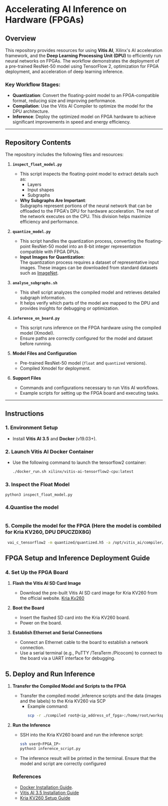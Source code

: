 # Accelerating AI Inference on Hardware (FPGAs)

## Overview

This repository provides resources for using **Vitis AI**, Xilinx's AI acceleration framework, and the **Deep Learning Processing Unit (DPU)** to efficiently run neural networks on FPGAs. The workflow demonstrates the deployment of a pre-trained ResNet-50 model using TensorFlow 2, optimization for FPGA deployment, and acceleration of deep learning inference.

### Key Workflow Stages:
- **Quantization**: Convert the floating-point model to an FPGA-compatible format, reducing size and improving performance.
- **Compilation**: Use the Vitis AI Compiler to optimize the model for the DPU architecture.
- **Inference**: Deploy the optimized model on FPGA hardware to achieve significant improvements in speed and energy efficiency.

---

## Repository Contents

The repository includes the following files and resources:

1. **`inspect_float_model.py`**
   - This script inspects the floating-point model to extract details such as:
     - Layers
     - Input shapes
     - Subgraphs
   - **Why Subgraphs Are Important**:  
     Subgraphs represent portions of the neural network that can be offloaded to the FPGA's DPU for hardware acceleration. The rest of the network executes on the CPU. This division helps maximize efficiency and performance.  
     

2. **`quantize_model.py`**
   - This script handles the quantization process, converting the floating-point ResNet-50 model into an 8-bit integer representation compatible with FPGA DPUs.  
   - **Input Images for Quantization**:  
     The quantization process requires a dataset of representative input images. These images can be downloaded from standard datasets such as [ImageNet](http://www.image-net.org/).

3. **`analyse_subgraphs.sh`**
   - This shell script analyzes the compiled model and retrieves detailed subgraph information.  
   - It helps verify which parts of the model are mapped to the DPU and provides insights for debugging or optimization.

4. **`inference_on_board.py`**
   - This script runs inference on the FPGA hardware using the compiled model (Xmodel).  
   - Ensure paths are correctly configured for the model and dataset before running.

5. **Model Files and Configuration**
   - Pre-trained ResNet-50 model (`float` and `quantized` versions).
   - Compiled Xmodel for deployment.

6. **Support Files**
   - Commands and configurations necessary to run Vitis AI workflows.
   - Example scripts for setting up the FPGA board and executing tasks.

---

## Instructions

### 1. Environment Setup
- Install **Vitis AI 3.5** and **Docker** (v19.03+).  



### 2. Launch Vitis AI Docker Container
- Use the following command to launch the tensorflow2 container:
  ```bash
  ./docker_run.sh xilinx/vitis-ai-tensorflow2-cpu:latest


### 3. Inspect the Float Model
```
python3 inspect_float_model.py
```

### 4.Quantise the model 
```python3 quantize_model.py
```

### 5. Compile the model for the FPGA (Here the model is combiled for Kria KV260, DPU DPUCZDX8G)
```bash 
 vai_c_tensorflow2 -m quantized/quantized.h5 -a /opt/vitis_ai/compiler/arch/DPUCZDX8G/KV260/arch.json -o ./compiled -n resnet50
```

## FPGA Setup and Inference Deployment Guide

### 4. Set Up the FPGA Board

1. **Flash the Vitis AI SD Card Image**
   - Download the pre-built Vitis AI SD card image for Kria KV260 from the official website. [Kria Kv260](https://www.xilinx.com/member/forms/download/design-license-xef.html?filename=xilinx-kv260-dpu-v2022.2-v3.0.0.img.gz)

2. **Boot the Board**
   - Insert the flashed SD card into the Kria KV260 board.
   - Power on the board. 

3. **Establish Ethernet and Serial Connections**
   - Connect an Ethernet cable to the board to establish a network connection.
   - Use a serial terminal (e.g., PuTTY /TeraTerm /Picocom) to connect to the board via a UART interface for debugging.

## 5. Deploy and Run Inference
1. **Transfer the Compiled Model and Scripts to the FPGA**
   - Transfer the compiled model ,inference scripts and the data (images and the labels) to the Kria KV260 via SCP
     - Example command:
       ```bash
       scp -r ./compiled root@<ip_address_of_fpga>:/home/root/workspace/

       ```

2. **Run the Inference**
   - SSH into the Kria KV260 board and run the inference script:
     ```bash
     ssh user@<FPGA_IP>
     python3 inference_script.py
     ```

   - The inference result will be printed in the terminal. Ensure that the model and script are correctly configured


   ### References
   - [Docker Installation Guide](https://docs.docker.com/engine/install/ubuntu/).
   - [Vitis AI 3.5 Installation Guide](https://xilinx.github.io/Vitis-AI/3.5/html/docs/install/install.html)
   - [Kria KV260 Setup Guide](https://xilinx.github.io/Vitis-AI/3.0/html/docs/quickstart/mpsoc.html)
